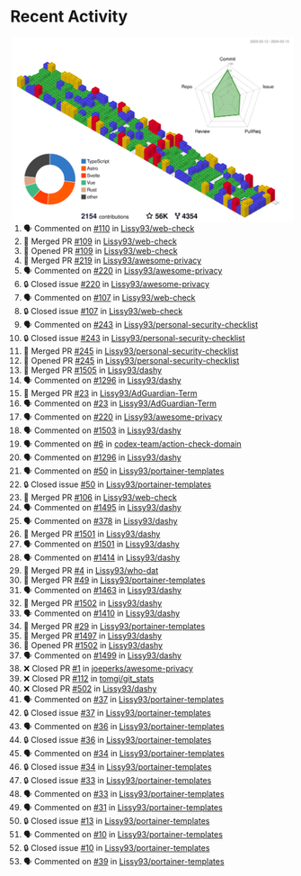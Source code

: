 # Recent Activity

<!-- Summary card -->
<a href="https://github.com/Lissy93/Lissy93/blob/master/METRICS.md">
  <img
    align="right"
    width="500"
    alt="Profile data, generated with yoshi389111/github-profile-3d-contrib"
    src="https://raw.githubusercontent.com/Lissy93/Lissy93/master/profile-3d-contrib/profile-gitblock.svg"
  />
</a>

<!--START_SECTION:activity-->
1. 🗣 Commented on [#110](https://github.com/Lissy93/web-check/issues/110) in [Lissy93/web-check](https://github.com/Lissy93/web-check)
2. 🎉 Merged PR [#109](https://github.com/Lissy93/web-check/pull/109) in [Lissy93/web-check](https://github.com/Lissy93/web-check)
3. 💪 Opened PR [#109](https://github.com/Lissy93/web-check/pull/109) in [Lissy93/web-check](https://github.com/Lissy93/web-check)
4. 🎉 Merged PR [#219](https://github.com/Lissy93/awesome-privacy/pull/219) in [Lissy93/awesome-privacy](https://github.com/Lissy93/awesome-privacy)
5. 🗣 Commented on [#220](https://github.com/Lissy93/awesome-privacy/issues/220) in [Lissy93/awesome-privacy](https://github.com/Lissy93/awesome-privacy)
6. 🔒 Closed issue [#220](https://github.com/Lissy93/awesome-privacy/issues/220) in [Lissy93/awesome-privacy](https://github.com/Lissy93/awesome-privacy)
7. 🗣 Commented on [#107](https://github.com/Lissy93/web-check/issues/107) in [Lissy93/web-check](https://github.com/Lissy93/web-check)
8. 🔒 Closed issue [#107](https://github.com/Lissy93/web-check/issues/107) in [Lissy93/web-check](https://github.com/Lissy93/web-check)
9. 🗣 Commented on [#243](https://github.com/Lissy93/personal-security-checklist/issues/243) in [Lissy93/personal-security-checklist](https://github.com/Lissy93/personal-security-checklist)
10. 🔒 Closed issue [#243](https://github.com/Lissy93/personal-security-checklist/issues/243) in [Lissy93/personal-security-checklist](https://github.com/Lissy93/personal-security-checklist)
11. 🎉 Merged PR [#245](https://github.com/Lissy93/personal-security-checklist/pull/245) in [Lissy93/personal-security-checklist](https://github.com/Lissy93/personal-security-checklist)
12. 💪 Opened PR [#245](https://github.com/Lissy93/personal-security-checklist/pull/245) in [Lissy93/personal-security-checklist](https://github.com/Lissy93/personal-security-checklist)
13. 🎉 Merged PR [#1505](https://github.com/Lissy93/dashy/pull/1505) in [Lissy93/dashy](https://github.com/Lissy93/dashy)
14. 🗣 Commented on [#1296](https://github.com/Lissy93/dashy/issues/1296) in [Lissy93/dashy](https://github.com/Lissy93/dashy)
15. 🎉 Merged PR [#23](https://github.com/Lissy93/AdGuardian-Term/pull/23) in [Lissy93/AdGuardian-Term](https://github.com/Lissy93/AdGuardian-Term)
16. 🗣 Commented on [#23](https://github.com/Lissy93/AdGuardian-Term/issues/23) in [Lissy93/AdGuardian-Term](https://github.com/Lissy93/AdGuardian-Term)
17. 🗣 Commented on [#220](https://github.com/Lissy93/awesome-privacy/issues/220) in [Lissy93/awesome-privacy](https://github.com/Lissy93/awesome-privacy)
18. 🗣 Commented on [#1503](https://github.com/Lissy93/dashy/issues/1503) in [Lissy93/dashy](https://github.com/Lissy93/dashy)
19. 🗣 Commented on [#6](https://github.com/codex-team/action-check-domain/issues/6) in [codex-team/action-check-domain](https://github.com/codex-team/action-check-domain)
20. 🗣 Commented on [#1296](https://github.com/Lissy93/dashy/issues/1296) in [Lissy93/dashy](https://github.com/Lissy93/dashy)
21. 🗣 Commented on [#50](https://github.com/Lissy93/portainer-templates/issues/50) in [Lissy93/portainer-templates](https://github.com/Lissy93/portainer-templates)
22. 🔒 Closed issue [#50](https://github.com/Lissy93/portainer-templates/issues/50) in [Lissy93/portainer-templates](https://github.com/Lissy93/portainer-templates)
23. 🎉 Merged PR [#106](https://github.com/Lissy93/web-check/pull/106) in [Lissy93/web-check](https://github.com/Lissy93/web-check)
24. 🗣 Commented on [#1495](https://github.com/Lissy93/dashy/issues/1495) in [Lissy93/dashy](https://github.com/Lissy93/dashy)
25. 🗣 Commented on [#378](https://github.com/Lissy93/dashy/issues/378) in [Lissy93/dashy](https://github.com/Lissy93/dashy)
26. 🎉 Merged PR [#1501](https://github.com/Lissy93/dashy/pull/1501) in [Lissy93/dashy](https://github.com/Lissy93/dashy)
27. 🗣 Commented on [#1501](https://github.com/Lissy93/dashy/issues/1501) in [Lissy93/dashy](https://github.com/Lissy93/dashy)
28. 🗣 Commented on [#1414](https://github.com/Lissy93/dashy/issues/1414) in [Lissy93/dashy](https://github.com/Lissy93/dashy)
29. 🎉 Merged PR [#4](https://github.com/Lissy93/who-dat/pull/4) in [Lissy93/who-dat](https://github.com/Lissy93/who-dat)
30. 🎉 Merged PR [#49](https://github.com/Lissy93/portainer-templates/pull/49) in [Lissy93/portainer-templates](https://github.com/Lissy93/portainer-templates)
31. 🗣 Commented on [#1463](https://github.com/Lissy93/dashy/issues/1463) in [Lissy93/dashy](https://github.com/Lissy93/dashy)
32. 🎉 Merged PR [#1502](https://github.com/Lissy93/dashy/pull/1502) in [Lissy93/dashy](https://github.com/Lissy93/dashy)
33. 🗣 Commented on [#1410](https://github.com/Lissy93/dashy/issues/1410) in [Lissy93/dashy](https://github.com/Lissy93/dashy)
34. 🎉 Merged PR [#29](https://github.com/Lissy93/portainer-templates/pull/29) in [Lissy93/portainer-templates](https://github.com/Lissy93/portainer-templates)
35. 🎉 Merged PR [#1497](https://github.com/Lissy93/dashy/pull/1497) in [Lissy93/dashy](https://github.com/Lissy93/dashy)
36. 💪 Opened PR [#1502](https://github.com/Lissy93/dashy/pull/1502) in [Lissy93/dashy](https://github.com/Lissy93/dashy)
37. 🗣 Commented on [#1499](https://github.com/Lissy93/dashy/issues/1499) in [Lissy93/dashy](https://github.com/Lissy93/dashy)
38. ❌ Closed PR [#1](https://github.com/joeperks/awesome-privacy/pull/1) in [joeperks/awesome-privacy](https://github.com/joeperks/awesome-privacy)
39. ❌ Closed PR [#112](https://github.com/tomgi/git_stats/pull/112) in [tomgi/git_stats](https://github.com/tomgi/git_stats)
40. ❌ Closed PR [#502](https://github.com/Lissy93/dashy/pull/502) in [Lissy93/dashy](https://github.com/Lissy93/dashy)
41. 🗣 Commented on [#37](https://github.com/Lissy93/portainer-templates/issues/37) in [Lissy93/portainer-templates](https://github.com/Lissy93/portainer-templates)
42. 🔒 Closed issue [#37](https://github.com/Lissy93/portainer-templates/issues/37) in [Lissy93/portainer-templates](https://github.com/Lissy93/portainer-templates)
43. 🗣 Commented on [#36](https://github.com/Lissy93/portainer-templates/issues/36) in [Lissy93/portainer-templates](https://github.com/Lissy93/portainer-templates)
44. 🔒 Closed issue [#36](https://github.com/Lissy93/portainer-templates/issues/36) in [Lissy93/portainer-templates](https://github.com/Lissy93/portainer-templates)
45. 🗣 Commented on [#34](https://github.com/Lissy93/portainer-templates/issues/34) in [Lissy93/portainer-templates](https://github.com/Lissy93/portainer-templates)
46. 🔒 Closed issue [#34](https://github.com/Lissy93/portainer-templates/issues/34) in [Lissy93/portainer-templates](https://github.com/Lissy93/portainer-templates)
47. 🔒 Closed issue [#33](https://github.com/Lissy93/portainer-templates/issues/33) in [Lissy93/portainer-templates](https://github.com/Lissy93/portainer-templates)
48. 🗣 Commented on [#33](https://github.com/Lissy93/portainer-templates/issues/33) in [Lissy93/portainer-templates](https://github.com/Lissy93/portainer-templates)
49. 🗣 Commented on [#31](https://github.com/Lissy93/portainer-templates/issues/31) in [Lissy93/portainer-templates](https://github.com/Lissy93/portainer-templates)
50. 🔒 Closed issue [#13](https://github.com/Lissy93/portainer-templates/issues/13) in [Lissy93/portainer-templates](https://github.com/Lissy93/portainer-templates)
51. 🗣 Commented on [#10](https://github.com/Lissy93/portainer-templates/issues/10) in [Lissy93/portainer-templates](https://github.com/Lissy93/portainer-templates)
52. 🔒 Closed issue [#10](https://github.com/Lissy93/portainer-templates/issues/10) in [Lissy93/portainer-templates](https://github.com/Lissy93/portainer-templates)
53. 🗣 Commented on [#39](https://github.com/Lissy93/portainer-templates/issues/39) in [Lissy93/portainer-templates](https://github.com/Lissy93/portainer-templates)
<!--END_SECTION:activity-->

